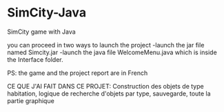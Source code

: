 # SimCity-Java
SimCity game with Java


you can proceed in two ways to launch the project
-launch the jar file named Simcity.jar
-launch the java file WelcomeMenu.java which is inside the Interface folder.

PS: the game and the project report are in French

CE QUE J'AI FAIT DANS CE PROJET:
Construction des objets de type habitation, logique de recherche d'objets par type, sauvegarde, toute la partie graphique
